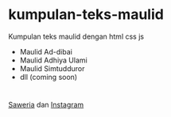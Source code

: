 # kumpulan-teks-maulid
Kumpulan teks maulid dengan html css js
- Maulid Ad-dibai
- Maulid Adhiya Ulami
- Maulid Simtudduror
- dll (coming soon)

#
#####
[Saweria](https://saweria.co/afrzxd) dan
[Instagram](https://instagram.com/afrzxd)
#
